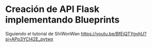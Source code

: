# Creación de API Flask implementando Blueprints

Siguiendo el tutorial de ShiWonWan
https://youtu.be/BfEjQTYgvhU?si=APp3YCI42E_pytwx